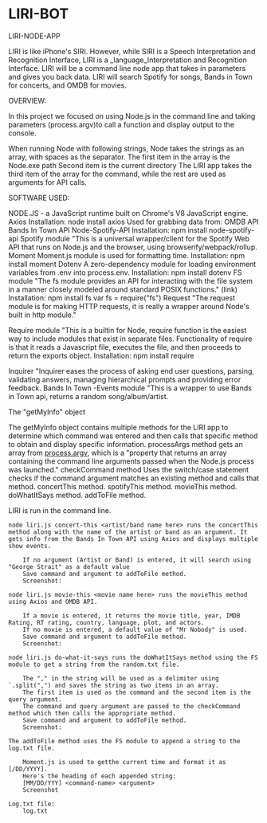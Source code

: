 # LIRI-BOT

LIRI-NODE-APP

LIRI is like iPhone's SIRI.  However, while SIRI is a Speech Interpretation and Recognition Interface, LIRI is a _language_Interpretation and Recognition Interface.  LIRI will be a command line node app that takes in parameters and gives you back data.  LIRI will search Spotify for songs, Bands in Town for concerts, and OMDB for movies.

OVERVIEW: 

In this project we focused on using Node.js in the command line and taking parameters (process.argv)to call a function and display output to the console.

When running Node with following strings, Node takes the strings as an array, with spaces as the separator.
    The first item in the array is the Node.exe path
    Second item is the current directory
The LIRI app takes the third item of the array for the command, while the rest are used as arguments for API calls.

SOFTWARE USED:

NODE.JS - a JavaScript runtime built on Chrome's V8 JavaScript engine.
Axios
    Installation: node install axios
    Used for grabbing data from:
    OMDB API
    Bands In Town API
Node-Spotify-API
    Installation: npm install node-spotify-api
Spotify module
    "This is a universal wrapper/client for the Spotify Web API that runs on Node.js and the browser, using browserify/webpack/rollup.
Moment
    Moment.js module is used for formatting time.
    Installation: npm install moment
Dotenv
    A zero-dependency module for loading environment variables from .env into process.env.
    Installation: npm install dotenv
FS module
    "The fs module provides an API for interacting with the file system in a manner closely modeled around standard POSIX functions." (link)
    Installation: npm install fs
    var fs = require("fs")
Request
    "The request module is for making HTTP requests, it is really a wrapper around Node's built in http module."
    
Require module
    "This is a builtin for Node, require function is the easiest way to include modules that exist in separate files.  Functionality of require is that it reads a Javascript file, executes the file, and then proceeds to return the exports object.
    Installation: npm install require

Inquirer
    "Inquirer eases the process of asking end user questions, parsing, validating answers, managing hierarchical prompts and providing error feedback.
Bands In Town -Events module
    "This is a wrapper to use Bands in Town api, returns a random song/album/artist.

The "getMyInfo" object

The getMyInfo object contains multiple methods for the LIRI app to determine which command was entered and then calls that specific method to obtain and display specific information.
    processArgs method
        gets an array from [process.argv](https://nodejs.org/api/process.html#process_process_argv), which is a "property that returns an array containing the command line arguments passed when the Node.js process was launched."
    checkCommand method
        Uses the switch/case statement checks if the command argument matches an existing method and calls that method.
    concertThis method.
    spotifyThis method.
    movieThis method.
    doWhatItSays method.
    addToFile method.

LIRI is run in the command line.

    node liri.js concert-this <artist/band name here> runs the concertThis method along with the name of the artist or band as an argument. It gets info from the Bands In Town API using Axios and displays multiple show events.

        If no argument (Artist or Band) is entered, it will search using "George Strait" as a default value
        Save command and argument to addToFile method.
        Screenshot:

    node liri.js movie-this <movie name here> runs the movieThis method using Axios and OMDB API.

        If a movie is entered, it returns the movie title, year, IMDB Rating, RT rating, country, language, plot, and actors.
        If no movie is entered, a default value of "Mr Nobody" is used.
        Save command and argument to addToFile method.
        Screenshot:

    node liri.js do-what-it-says runs the doWhatItSays method using the FS module to get a string from the random.txt file.

        The "," in the string will be used as a delimiter using `.split(",") and saves the string as two items in an array.
        The first item is used as the command and the second item is the query argument.
        The command and query argument are passed to the checkCommand method which then calls the appropriate method.
        Save command and argument to addToFile method.
        Screenshot:

    The addToFile method uses the FS module to append a string to the log.txt file.

        Moment.js is used to getthe current time and format it as [/DD/YYYY].
        Here's the heading of each appended string:
        [MM/DD/YYY] <command-name> <argument>
        Screenshot

    Log.txt file:
        log.txt